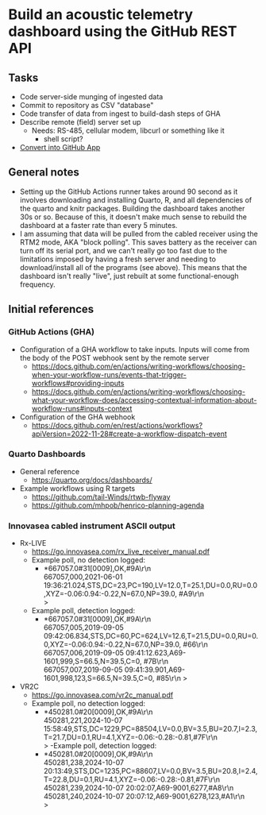 # Build an acoustic telemetry dashboard using the GitHub REST API

## Tasks

  - Code server-side munging of ingested data
  - Commit to repository as CSV "database"
  - Code transfer of data from ingest to build-dash steps of GHA
  - Describe remote (field) server set up
    - Needs: RS-485, cellular modem, libcurl or something like it
      - shell script?
  - [Convert into GitHub App](https://docs.github.com/en/apps/creating-github-apps/registering-a-github-app/registering-a-github-app)

## General notes

  - Setting up the GitHub Actions runner takes around 90 second as it involves
  downloading and installing Quarto, R, and all dependencies of the quarto and 
  knitr packages. Building the dashboard takes another 30s or so. Because of this,
  it doesn't make much sense to rebuild the dashboard at a faster rate than every
  5 minutes.
  - I am assuming that data will be pulled from the cabled receiver using the RTM2
  mode, AKA "block polling". This saves battery as the receiver can turn off its
  serial port, and we can't really go too fast due to the limitations imposed by
  having a fresh server and needing to download/install all of the programs (see
  above). This means that the dashboard isn't really "live", just rebuilt at some
  functional-enough frequency.

## Initial references

### GitHub Actions (GHA)

  - Configuration of a GHA workflow to take inputs. Inputs will come from the body of the POST webhook sent by the remote server
    - <https://docs.github.com/en/actions/writing-workflows/choosing-when-your-workflow-runs/events-that-trigger-workflows#providing-inputs>
    - <https://docs.github.com/en/actions/writing-workflows/choosing-what-your-workflow-does/accessing-contextual-information-about-workflow-runs#inputs-context>
  - Configuration of the GHA webhook
    - <https://docs.github.com/en/rest/actions/workflows?apiVersion=2022-11-28#create-a-workflow-dispatch-event>

### Quarto Dashboards

  - General reference
    - <https://quarto.org/docs/dashboards/>
  - Example workflows using R targets
    - <https://github.com/tail-Winds/rtwb-flyway>
    - <https://github.com/mhpob/henrico-planning-agenda>

### Innovasea cabled instrument ASCII output

  - Rx-LIVE
    - <https://go.innovasea.com/rx_live_receiver_manual.pdf>
    - Example poll, no detection logged:
      - *667057.0#31[0009],OK,#9A\r\n  
      667057,000,2021-06-01 19:36:21.024,STS,DC=23,PC=190,LV=12.0,T=25.1,DU=0.0,RU=0.0,XYZ=-0.06:0.94:-0.22,N=67.0,NP=39.0, #A9\r\n  
      \>
    - Example poll, detection logged:
      - *667057.0#31[0009],OK,#9A\r\n  
      667057,005,2019-09-05 09:42:06.834,STS,DC=60,PC=624,LV=12.6,T=21.5,DU=0.0,RU=0.0,XYZ=-0.06:0.94:-0.22,N=67.0,NP=39.0, #66\r\n  
      667057,006,2019-09-05 09:41:12.623,A69-1601,999,S=66.5,N=39.5,C=0, #7B\r\n  
      667057,007,2019-09-05 09:41:39.901,A69-1601,998,123,S=66.5,N=39.5,C=0, #85\r\n
      \>
  - VR2C
    - <https://go.innovasea.com/vr2c_manual.pdf>
    - Example poll, no detection logged:
      - *450281.0#20[0009],OK,#9A\r\n  
      450281,221,2024-10-07 15:58:49,STS,DC=1229,PC=88504,LV=0.0,BV=3.5,BU=20.7,I=2.3,T=21.7,DU=0.1,RU=4.1,XYZ=-0.06:-0.28:-0.81,#7F\r\n  
      \>
    -Example poll, detection logged:
      - *450281.0#20[0009],OK,#9A\r\n  
      450281,238,2024-10-07 20:13:49,STS,DC=1235,PC=88607,LV=0.0,BV=3.5,BU=20.8,I=2.4,T=22.8,DU=0.1,RU=4.1,XYZ=-0.06:-0.28:-0.81,#7F\r\n  
      450281,239,2024-10-07 20:02:07,A69-9001,6277,#A8\r\n  
      450281,240,2024-10-07 20:07:12,A69-9001,6278,123,#A1\r\n  
      \>
